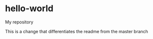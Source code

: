 # hello-world
My repository

This is a change that differentiates the readme from the master branch
